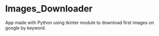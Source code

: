 # Images_Downloader

App made with Python using tkinter module to download first images on google by keyword.
